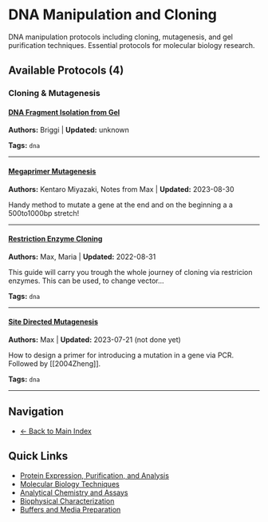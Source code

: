 # DNA Manipulation and Cloning

DNA manipulation protocols including cloning, mutagenesis, and gel purification techniques. Essential protocols for molecular biology research.

## Available Protocols (4)

### Cloning & Mutagenesis

#### [DNA Fragment Isolation from Gel](DNA-Fragment-Isolation-from-Gel-B.md)
**Authors:** Briggi | **Updated:** unknown

**Tags:** `dna`

---

#### [Megaprimer Mutagenesis](Megaprimer-Mutagenesis.md)
**Authors:** Kentaro Miyazaki, Notes from Max | **Updated:** 2023-08-30

Handy method to mutate a gene at the end and on the beginning a a 500to1000bp stretch!

---

#### [Restriction Enzyme Cloning](Restriction-Enzyme-Cloning.md)
**Authors:** Max, Maria | **Updated:** 2022-08-31

This guide will carry you trough the whole journey of cloning via restricion enzymes. This can be used, to change vector...

**Tags:** `dna`

---

#### [Site Directed Mutagenesis](Site-Directed-Mutagenesis.md)
**Authors:** Max | **Updated:** 2023-07-21 (not done yet)

How to design a primer for introducing a mutation in a gene via PCR. Followed by [[2004Zheng]].

**Tags:** `dna`

---


## Navigation

- [← Back to Main Index](../README.md)

## Quick Links

- [Protein Expression, Purification, and Analysis](../Protein/)
- [Molecular Biology Techniques](../Molecular-Biology/)
- [Analytical Chemistry and Assays](../Chemistry/)
- [Biophysical Characterization](../Biophysics/)
- [Buffers and Media Preparation](../Buffers/)
